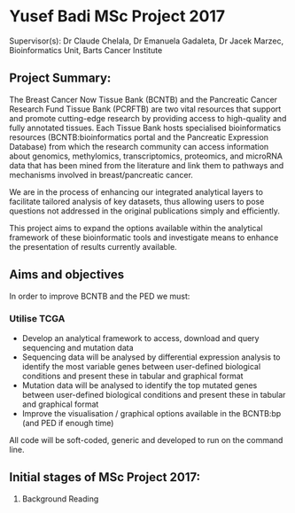 # Yusef Badi MSc Project 2017

Supervisor(s): Dr Claude Chelala, Dr Emanuela Gadaleta, Dr Jacek Marzec, Bioinformatics Unit, Barts Cancer Institute

## Project Summary:

The Breast Cancer Now Tissue Bank (BCNTB) and the Pancreatic Cancer Research Fund Tissue Bank (PCRFTB) are two vital resources that support and promote cutting-edge research by providing access to high-quality and fully annotated tissues. Each Tissue Bank hosts specialised bioinformatics resources (BCNTB:bioinformatics portal and the Pancreatic Expression Database) from which the research community can access information about genomics, methylomics, transcriptomics, proteomics, and microRNA data that has been mined from the literature and link them to pathways and mechanisms involved in breast/pancreatic cancer.

We are in the process of enhancing our integrated analytical layers to facilitate tailored analysis of key datasets, thus allowing users to pose questions not addressed in the original publications simply and efficiently.

This project aims to expand the options available within the analytical framework of these bioinformatic tools and investigate means to enhance the presentation of results currently available. 



## Aims and objectives

In order to improve BCNTB and the PED we must:

### Utilise TCGA
- Develop an analytical framework to access, download and query sequencing and mutation data
 - Sequencing data will be analysed by differential expression analysis to identify the most variable genes between user-defined biological conditions and present these in tabular and graphical format
 - Mutation data will be analysed to identify the top mutated genes between user-defined biological conditions and present these in tabular and graphical format
- Improve the visualisation / graphical options available in the BCNTB:bp (and PED if enough time)

All code will be soft-coded, generic and developed to run on the command line.

## Initial stages of MSc Project 2017:

1. Background Reading
